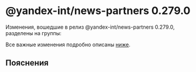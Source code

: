# @yandex-int/news-partners 0.279.0

<!-- ЧЕЛОВЕЧЕСКОЕ ВСТУПЛЕНИЕ -->

Изменения, вошедшие в релиз @yandex-int/news-partners 0.279.0, разделены на группы:

Все важные изменения подробно описаны [ниже](#Пояснения).

## Пояснения

